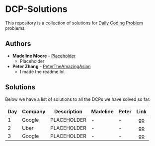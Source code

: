 # DCP-Solutions
This repository is a collection of solutions for [Daily Coding Problem](https://www.dailycodingproblem.com) problems.

## Authors
- **Madeline Moore** - [Placeholder]()
    - Placeholder
- **Peter Zhang** - [PeterTheAmazingAsian](https://github.com/PeterTheAmazingAsian)
    - I made the readme lol.

## Solutions
Below we have a list of solutions to all the DCPs we have solved so far.
  
|Day| Company       | Description              | Madeline | Peter    | Link   |
|---|---------------| ------------------------ | -------- | -------- | :----: |
|1  | Google        | PLACEHOLDER              | -        | -        |[go]()  |
|2  | Uber          | PLACEHOLDER              | -        | -        |[go]()  |
|3  | Google        | PLACEHOLDER              | -        | -        |[go]()  |
